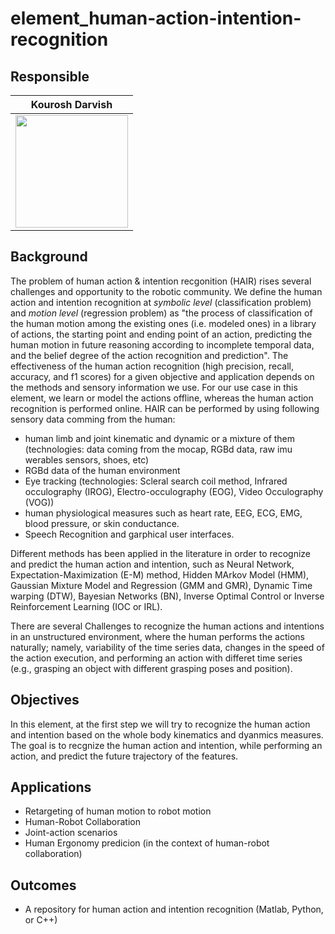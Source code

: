 # element_human-action-intention-recognition

## Responsible
|                Kourosh Darvish                              |
:------------------------------------------------------------:|
<img src="https://github.com/kouroshD.png" width="180"> |

## Background
The problem of human action & intention recgonition (HAIR) rises several challenges and opportunity to the robotic community. We define the human action and intention recognition at _symbolic level_ (classification problem) and _motion level_ (regression problem) as "the process of classification of the human motion among the existing ones (i.e. modeled ones) in a library of actions, the starting point and ending point of an action, predicting the human motion in future reasoning according to incomplete temporal data, and the belief degree of the action recognition and prediction".
The effectiveness of the human action recognition (high precision, recall, accuracy, and f1 scores) for a given objective and application depends on the methods and sensory information we use. For our use case in this element, we learn or model the actions offline, whereas the human action recognition is performed online.
HAIR can be performed by using following sensory data comming from the human:

-  human limb and joint kinematic and dynamic or a mixture of them (technologies: data coming from the mocap, RGBd data, raw imu werables sensors, shoes,  etc)
- RGBd data of the human environment
- Eye tracking (technologies: Scleral search coil method, Infrared occulography (IROG), Electro-occulography (EOG), Video Occulography (VOG))
- human physiological measures such as heart rate, EEG, ECG, EMG, blood pressure, or skin conductance.
- Speech Recognition and garphical user interfaces.

Different methods has been applied in the literature in order to recognize and predict the human action and intention, such as Neural Network, Expectation-Maximization (E-M) method, Hidden MArkov Model (HMM), Gaussian Mixture Model and Regression (GMM and GMR), Dynamic Time warping (DTW), Bayesian Networks (BN), Inverse Optimal Control or Inverse Reinforcement Learning (IOC or IRL). 

There are several Challenges to recognize the human actions and intentions in an unstructured environment, where the human performs the actions naturally; namely, variability of the time series data, changes in the speed of the action execution, and performing an action with differet time series (e.g., grasping an object with different grasping poses and position).


## Objectives

In this element, at the first step we will try to recognize the human action and intention based on the whole body kinematics and dyanmics measures. The goal is to recgnize the human action and intention, while performing an action, and predict the future trajectory of the features.

## Applications

- Retargeting of human motion to robot motion
- Human-Robot Collaboration 
- Joint-action scenarios
- Human Ergonomy predicion (in the context of human-robot collaboration)


## Outcomes
-  A repository for human action and intention recognition (Matlab, Python, or C++)

